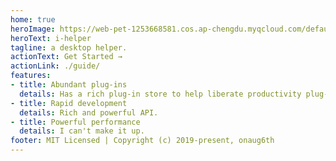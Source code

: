 ```yaml
---
home: true
heroImage: https://web-pet-1253668581.cos.ap-chengdu.myqcloud.com/default.png
heroText: i-helper
tagline: a desktop helper.
actionText: Get Started →
actionLink: ./guide/
features:
- title: Abundant plug-ins
  details: Has a rich plug-in store to help liberate productivity plug-ins.
- title: Rapid development
  details: Rich and powerful API.
- title: Powerful performance
  details: I can't make it up.
footer: MIT Licensed | Copyright (c) 2019-present, onaug6th
---
```

